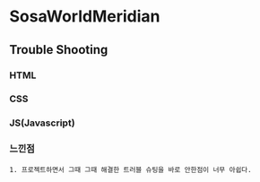 # SosaWorldMeridian

## Trouble Shooting

### HTML

### CSS

### JS(Javascript)

### 느낀점
    1. 프로젝트하면서 그때 그때 해결한 트러블 슈팅을 바로 안한점이 너무 아쉽다. 